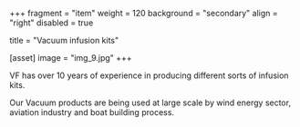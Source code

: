 +++
fragment = "item"
weight = 120
background = "secondary"
align = "right"
disabled = true

title = "Vacuum infusion kits"

[asset]
    image = "img_9.jpg"
+++

VF has over 10 years of experience in producing different sorts of infusion kits.

Our Vacuum products are being used at large scale by wind energy sector, aviation industry and boat building process.
